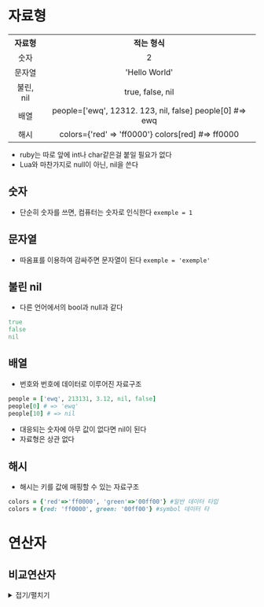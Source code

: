 # 자료형

<table style="margin:auto; width: 100%; text-size: 50px">
<tr>
<th style="text-align: center; padding: auto">
자료형
</th>
<th style="text-align: center; padding: auto">
적는 형식
</th>
</tr>
<tr>
<td style="text-align: center; padding: auto">
숫자
</td >
<td style="text-align: center; padding: auto">
2
</td>
</tr>
<tr>
<td style="text-align: center; padding: auto">
문자열
</td>
<td style="text-align: center; padding: auto">
'Hello World'
</td>
</tr>
<tr >
<td style="text-align: center; padding: auto">
불린, nil
</td>
<td style="text-align: center; padding: auto">
true, false, nil
</td>
</tr>
<tr>
<td style="text-align: center; padding: auto">
배열
</td>
<td style="text-align: center; padding: auto">
people=['ewq', 12312. 123, nil, false]
people[0] #=> ewq
</td>
</tr>
<tr>
<td style="text-align: center; padding: auto">
해시
</td>
<td style="text-align: center; padding: auto">
colors={'red' => 'ff0000'}
colors[red] #=> ff0000
</td>
</tr>
</table>

- ruby는 따로 앞에 int나 char같은걸 붙일 필요가 없다
- Lua와 마찬가지로 null이 아닌, nil을 쓴다 
## 숫자
 - 단순히 숫자를 쓰면, 컴퓨터는 숫자로 인식한다
 `exemple = 1`

## 문자열
- 따옴표를 이용하여 감싸주면 문자열이 된다
`exemple = 'exemple'`

## 불린 nil

- 다른 언어에서의 bool과 null과 같다
```ruby
true
false
nil
```

## 배열

- 번호와 번호에 데이터로 이루어진 자료구조

```ruby
people = ['ewq', 213131, 3.12, nil, false]
people[0] # => 'ewq'
people[10] # => nil
```
- 대응되는 숫자에 아무 값이 없다면 nil이 된다
- 자료형은 상관 없다

## 해시

- 해시는 키를 값에 매핑할 수 있는 자료구조 

```ruby
colors = {'red'=>'ff0000', 'green'=>'00ff00'} #일반 데이터 타입
colors = {red: 'ff0000', green: '00ff00'} #symbol 데이터 타
```
# 연산자

## 비교연산자

<details>
<summary>접기/펼치기</summary>
<table>
  <thead>
    <tr>
      <th>연산자 종류</th>
      <th>연산자</th>
      <th>설명</th>
      <th>예제</th>
    </tr>
  </thead>
  <tbody>
    <tr>
      <td>산술 연산자</td>
      <td>+</td>
      <td>덧셈</td>
      <td>a + b</td>
    </tr>
    <tr>
      <td>산술 연산자</td>
      <td>-</td>
      <td>뺄셈</td>
      <td>a - b</td>
    </tr>
    <tr>
      <td>산술 연산자</td>
      <td>*</td>
      <td>곱셈</td>
      <td>a * b</td>
    </tr>
    <tr>
      <td>산술 연산자</td>
      <td>/</td>
      <td>나눗셈</td>
      <td>a / b</td>
    </tr>
    <tr>
      <td>산술 연산자</td>
      <td>%</td>
      <td>나머지</td>
      <td>a % b</td>
    </tr>
    <tr>
      <td>산술 연산자</td>
      <td>**</td>
      <td>거듭제곱</td>
      <td>a ** b</td>
    </tr>
    <tr>
      <td>비교 연산자</td>
      <td>==</td>
      <td>두 값이 같은지 비교</td>
      <td>a == b</td>
    </tr>
    <tr>
      <td>비교 연산자</td>
      <td>!=</td>
      <td>두 값이 다른지 비교</td>
      <td>a != b</td>
    </tr>
    <tr>
      <td>비교 연산자</td>
      <td>></td>
      <td>크기 비교 (왼쪽이 큰 경우 참)</td>
      <td>a > b</td>
    </tr>
    <tr>
      <td>비교 연산자</td>
      <td><</td>
      <td>크기 비교 (오른쪽이 큰 경우 참)</td>
      <td>a < b</td>
    </tr>
    <tr>
      <td>비교 연산자</td>
      <td>>=</td>
      <td>크기 비교 (왼쪽이 크거나 같은 경우 참)</td>
      <td>a >= b</td>
    </tr>
    <tr>
      <td>비교 연산자</td>
      <td><=</td>
      <td>크기 비교 (오른쪽이 크거나 같은 경우 참)</td>
      <td>a <= b</td>
    </tr>
    <tr>
      <td>비교 연산자</td>
      <td><=></td>
      <td>비교 연산자 (왼쪽이 크면 1, 같으면 0, 오른쪽이 크면 -1)</td>
      <td>a <=> b</td>
    </tr>
    <tr>
      <td>비교 연산자</td>
      <td>===</td>
      <td>case 문에서 동일한지 비교</td>
      <td>(1..10) === 5</td>
    </tr>
    <tr>
      <td>대입 연산자</td>
      <td>=</td>
      <td>대입</td>
      <td>a = b</td>
    </tr>
    <tr>
      <td>대입 연산자</td>
      <td>+=</td>
      <td>더한 값을 대입</td>
      <td>a += b</td>
    </tr>
    <tr>
      <td>대입 연산자</td>
      <td>-=</td>
      <td>뺀 값을 대입</td>
      <td>a -= b</td>
    </tr>
    <tr>
      <td>대입 연산자</td>
      <td>*=</td>
      <td>곱한 값을 대입</td>
      <td>a *= b</td>
    </tr>
    <tr>
      <td>대입 연산자</td>
      <td>/=</td>
      <td>나눈 값을 대입</td>
      <td>a /= b</td>
    </tr>
    <tr>
      <td>대입 연산자</td>
      <td>%=</td>
      <td>나머지 값을 대입</td>
      <td>a %= b</td>
    </tr>
    <tr>
      <td>대입 연산자</td>
      <td>**=</td>
      <td>거듭제곱한 값을 대입</td>
      <td>a **= b</td>
    </tr>
    <tr>
      <td>논리 연산자</td>
      <td>&&</td>
      <td>논리 AND</td>
      <td>a && b</td>
    </tr>
    <tr>
      <td>논리 연산자</td>
      <td>|</td>
      <td>논리 OR</td>
      <td>a | b</td>
    </tr>
    <tr>
      <td>논리 연산자</td>
      <td>!</td>
      <td>논리 NOT</td>
      <td>!a</td>
    </tr>
    <tr>
      <td>논리 연산자</td>
      <td>and</td>
      <td>논리 AND (우선 순위가 낮음)</td>
      <td>a and b</td>
    </tr>
    <tr>
      <td>논리 연산자</td>
      <td>or</td>
      <td>논리 OR (우선 순위가 낮음)</td>
      <td>a or b</td>
    </tr>
    <tr>
      <td>논리 연산자</td>
      <td>not</td>
      <td>논리 NOT (우선 순위가 낮음)</td>
      <td>not a</td>
    </tr>
    <tr>
      <td>비트 연산자</td>
      <td>&</td>
      <td>비트 AND</td>
      <td>a & b</td>
    </tr>
    <tr>
      <td>비트 연산자</td>
      <td>|</td>
      <td>비트 OR</td>
      <td>a | b</td>
    </tr>
    <tr>
      <td>비트 연산자</td>
      <td>^</td>
      <td>비트 XOR</td>
      <td>a ^ b</td>
    </tr>
    <tr>
      <td>비트 연산자</td>
      <td>~</td>
      <td>비트 NOT</td>
      <td>~a</td>
    </tr>
    <tr>
      <td>비트 연산자</td>
      <td>&lt;&lt;</td>
      <td>비트 왼쪽 시프트</td>
      <td>a << b</td>
    </tr>
    <tr>
      <td>비트 연산자</td>
      <td>&gt;&gt;</td>
      <td>비트 오른쪽 시프트</td>
      <td>a >> b</td>
    </tr>
    <tr>
      <td>조건부 연산자</td>
      <td>?:</td>
      <td>삼항 조건 연산자</td>
      <td>a ? b : c</td>
    </tr>
    <tr>
      <td>범위 연산자</td>
      <td>..</td>
      <td>두 값을 포함하는 범위</td>
      <td>(1..10)</td>
    </tr>
    <tr>
      <td>범위 연산자</td>
      <td>...</td>
      <td>끝 값을 포함하지 않는 범위</td>
      <td>(1...10)</td>
    </tr>
    <tr>
      <td>기타 연산자</td>
      <td>defined?</td>
      <td>변수나 메소드가 정의되어 있는지 확인</td>
      <td>defined? a</td>
    </tr>
    <tr>
      <td>기타 연산자</td>
      <td>=~</td>
      <td>정규 표현식과 일치하는지 확인</td>
      <td>/pattern/ =~ string</td>
    </tr>
    <tr>
      <td>기타 연산자</td>
      <td>!~</td>
      <td>정규 표현식과 일치하지 않는지 확인</td>
      <td>/pattern/ !~ string</td>
    </tr>
  </tbody>
</table>
</details>
